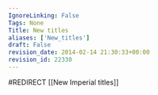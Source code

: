 ```yaml
---
IgnoreLinking: False
Tags: None
Title: New titles
aliases: ['New_titles']
draft: False
revision_date: 2014-02-14 21:30:33+00:00
revision_id: 22330
---
```


#REDIRECT [[New Imperial titles]]